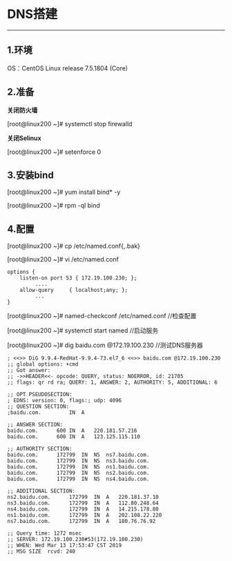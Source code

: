 # DNS搭建
---
## 1.环境
OS：CentOS Linux release 7.5.1804 (Core)

## 2.准备
**关闭防火墙**

[root@linux200 ~]# systemctl stop firewalld

**关闭Selinux**

[root@linux200 ~]# setenforce 0

## 3.安装bind
[root@linux200 ~]# yum install  bind*  -y

[root@linux200 ~]# rpm -ql bind

## 4.配置
[root@linux200 ~]# cp /etc/named.conf{,.bak}

[root@linux200 ~]# vi /etc/named.conf
```
options {
    listen-on port 53 { 172.19.100.230; };   
         ....
    allow-query     { localhost;any; };
         ...
}
```
[root@linux200 ~]# named-checkconf /etc/named.conf //检查配置

[root@linux200 ~]# systemctl start named //启动服务

[root@linux200 ~]# dig baidu.com @172.19.100.230 //测试DNS服务器
```
; <<>> DiG 9.9.4-RedHat-9.9.4-73.el7_6 <<>> baidu.com @172.19.100.230
;; global options: +cmd
;; Got answer:
;; ->>HEADER<<- opcode: QUERY, status: NOERROR, id: 21705
;; flags: qr rd ra; QUERY: 1, ANSWER: 2, AUTHORITY: 5, ADDITIONAL: 6

;; OPT PSEUDOSECTION:
; EDNS: version: 0, flags:; udp: 4096
;; QUESTION SECTION:
;baidu.com.			IN	A

;; ANSWER SECTION:
baidu.com.		600	IN	A	220.181.57.216
baidu.com.		600	IN	A	123.125.115.110

;; AUTHORITY SECTION:
baidu.com.		172799	IN	NS	ns7.baidu.com.
baidu.com.		172799	IN	NS	ns3.baidu.com.
baidu.com.		172799	IN	NS	ns1.baidu.com.
baidu.com.		172799	IN	NS	ns2.baidu.com.
baidu.com.		172799	IN	NS	ns4.baidu.com.

;; ADDITIONAL SECTION:
ns2.baidu.com.		172799	IN	A	220.181.37.10
ns3.baidu.com.		172799	IN	A	112.80.248.64
ns4.baidu.com.		172799	IN	A	14.215.178.80
ns1.baidu.com.		172799	IN	A	202.108.22.220
ns7.baidu.com.		172799	IN	A	180.76.76.92

;; Query time: 1272 msec
;; SERVER: 172.19.100.230#53(172.19.100.230)
;; WHEN: Wed Mar 13 17:53:47 CST 2019
;; MSG SIZE  rcvd: 240
```
